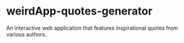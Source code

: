 # weirdApp-quotes-generator
An interactive web application that features inspirational quotes from various authors.
